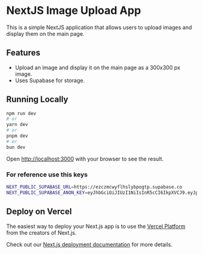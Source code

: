 
# NextJS Image Upload App

This is a simple NextJS application that allows users to upload images and display them on the main page.

## Features
- Upload an image and display it on the main page as a 300x300 px image.
- Uses Supabase for storage.


## Running Locally
```bash
npm run dev
# or
yarn dev
# or
pnpm dev
# or
bun dev
```

Open [http://localhost:3000](http://localhost:3000) with your browser to see the result.

### For reference use this keys
```bash
NEXT_PUBLIC_SUPABASE_URL=https://ezczmcwyflhslybpogtp.supabase.co
NEXT_PUBLIC_SUPABASE_ANON_KEY=eyJhbGciOiJIUzI1NiIsInR5cCI6IkpXVCJ9.eyJpc3MiOiJzdXBhYmFzZSIsInJlZiI6ImV6Y3ptY3d5Zmxoc2x5YnBvZ3RwIiwicm9sZSI6ImFub24iLCJpYXQiOjE3MjE0MDQ5NzcsImV4cCI6MjAzNjk4MDk3N30.nFiqiAj9S4vM-GeU3gdVlLl8B65HE0n8npCJWbPR1dk
```

## Deploy on Vercel

The easiest way to deploy your Next.js app is to use the [Vercel Platform](https://vercel.com/new?utm_medium=default-template&filter=next.js&utm_source=create-next-app&utm_campaign=create-next-app-readme) from the creators of Next.js.

Check out our [Next.js deployment documentation](https://nextjs.org/docs/deployment) for more details.
